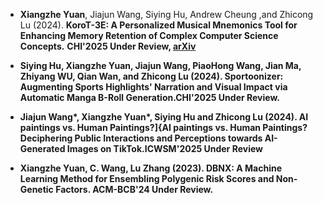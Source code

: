 - <strong>Xiangzhe Yuan</strong>, Jiajun Wang, Siying Hu, Andrew Cheung ,and Zhicong Lu (2024). <strong>KoroT-3E: A Personalized Musical Mnemonics Tool for Enhancing Memory Retention of Complex Computer Science Concepts.</strong> <strong>CHI'2025 Under Review<strong>, [arXiv](https://arxiv.org/abs/2409.10446)

- Siying Hu, <strong>Xiangzhe Yuan</strong>, Jiajun Wang, PiaoHong Wang, Jian Ma, Zhiyang WU, Qian Wan, and Zhicong Lu (2024). Sportoonizer: Augmenting Sports Highlights' Narration and Visual Impact via Automatic Manga B-Roll Generation.<strong>CHI'2025 Under Review.</strong> 

- Jiajun Wang*, <strong>Xiangzhe Yuan*</strong>, Siying Hu and Zhicong Lu (2024). AI paintings vs. Human Paintings?]{AI paintings vs. Human Paintings? Deciphering Public Interactions and Perceptions towards AI-Generated Images on TikTok.<strong>ICWSM'2025 Under Review</strong>

- <strong>Xiangzhe Yuan</strong>,  C. Wang, Lu Zhang (2023). DBNX: A Machine Learning Method for Ensembling Polygenic Risk Scores and Non-Genetic Factors. <strong>ACM-BCB'24 Under Review</strong>. 


